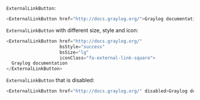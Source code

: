 `ExternalLinkButton`:
```js
<ExternalLinkButton href="http://docs.graylog.org/">Graylog documentation</ExternalLinkButton>
```

`ExternalLinkButton` with different size, style and icon:
```js
<ExternalLinkButton href="http://docs.graylog.org/"
                    bsStyle="success"
                    bsSize="lg"
                    iconClass="fa-external-link-square">
  Graylog documentation
</ExternalLinkButton>
```

`ExternalLinkButton` that is disabled:
```js
<ExternalLinkButton href="http://docs.graylog.org/" disabled>Graylog documentation</ExternalLinkButton>
```
